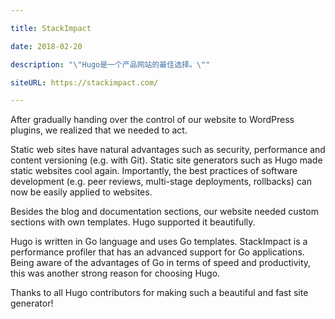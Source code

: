```yaml
---

title: StackImpact

date: 2018-02-20

description: "\"Hugo是一个产品网站的最佳选择。\""

siteURL: https://stackimpact.com/

---
```


After gradually handing over the control of our website to WordPress plugins, we realized that we needed to act.

Static web sites have natural advantages such as security, performance and content versioning (e.g. with Git). Static site generators such as Hugo made static websites cool again. Importantly, the best practices of software development (e.g. peer reviews, multi-stage deployments, rollbacks) can now be easily applied to websites.

Besides the blog and documentation sections, our website needed custom sections with own templates. Hugo supported it beautifully.

Hugo is written in Go language and uses Go templates. StackImpact is a performance profiler that has an advanced support for Go applications. Being aware of the advantages of Go in terms of speed and productivity, this was another strong reason for choosing Hugo.

Thanks to all Hugo contributors for making such a beautiful and fast site generator!

